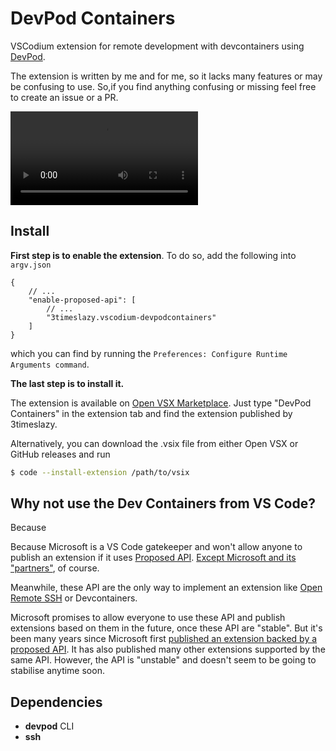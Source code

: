 # DevPod Containers

VSCodium extension for remote development with devcontainers using [DevPod](https://github.com/loft-sh/devpod).

The extension is written by me and for me, so it lacks many features or may be confusing to use. So,if you find anything confusing or missing feel free to create an issue or a PR.

![DevPod Containers](./docs/images/devpodcontainers-demo.mp4)

## Install

**First step is to enable the extension**. To do so, add the following into `argv.json`

```jsonc
{
    // ...
    "enable-proposed-api": [
        // ...
        "3timeslazy.vscodium-devpodcontainers"
    ]
}
```

which you can find by running the `Preferences: Configure Runtime Arguments command`.

**The last step is to install it.**

The extension is available on [Open VSX Marketplace](https://open-vsx.org/extension/3timeslazy/vscodium-devpodcontainers). Just type "DevPod Containers" in the extension tab and find the extension published by 3timeslazy.

Alternatively, you can download the .vsix file from either Open VSX or GitHub releases and run

```sh
$ code --install-extension /path/to/vsix
```

## Why not use the Dev Containers from VS Code?

Because 

Because Microsoft is a VS Code gatekeeper and won't allow anyone to publish an extension if it uses [Proposed API](https://code.visualstudio.com/api/advanced-topics/using-proposed-api). [Except Microsoft and its "partners"](https://github.com/microsoft/vscode/issues/137744#issuecomment-989889396), of course. 

Meanwhile, these API are the only way to implement an extension like [Open Remote SSH](https://github.com/jeanp413/open-remote-ssh) or Devcontainers.

Microsoft promises to allow everyone to use these API and publish extensions based on them in the future, once these API are "stable". But it's been many years since Microsoft first [published an extension backed by a proposed API](https://marketplace.visualstudio.com/items?itemName=ms-vscode-remote.remote-ssh). It has also published many other extensions supported by the same API. However, the API is "unstable" and doesn't seem to be going to stabilise anytime soon.

## Dependencies

- **devpod** CLI
- **ssh**
